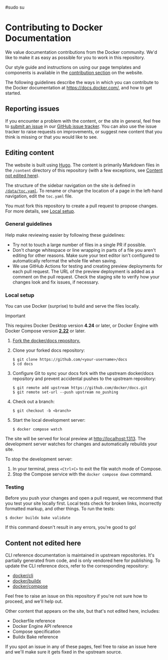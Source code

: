 #sudo su 
# Contributing to Docker Documentation

We value documentation contributions from the Docker community. We'd like to
make it as easy as possible for you to work in this repository.

Our style guide and instructions on using our page templates and components is
available in the [contribution section](https://docs.docker.com/contribute/) on
the website.

The following guidelines describe the ways in which you can contribute to the
Docker documentation at <https://docs.docker.com/>, and how to get started.

## Reporting issues

If you encounter a problem with the content, or the site in general, feel free
to [submit an issue](https://github.com/docker/docs/issues/new/choose) in our
[GitHub issue tracker](https://github.com/docker/docs/issues). You can also use
the issue tracker to raise requests on improvements, or suggest new content
that you think is missing or that you would like to see.

## Editing content

The website is built using [Hugo](https://gohugo.io/). The content is primarily
Markdown files in the `/content` directory of this repository (with a few
exceptions, see [Content not edited here](#content-not-edited-here)).

The structure of the sidebar navigation on the site is defined in
[`/data/toc.yaml`](./data/toc.yaml). To rename or change the location of a page
in the left-hand navigation, edit the `toc.yaml` file.

You must fork this repository to create a pull request to propose changes. For more details, see [Local setup](#local-setup).

### General guidelines

Help make reviewing easier by following these guidelines:

- Try not to touch a large number of files in a single PR if possible.
- Don't change whitespace or line wrapping in parts of a file you aren't
  editing for other reasons. Make sure your text editor isn't configured to
  automatically reformat the whole file when saving.
- We use GitHub Actions for testing and creating preview deployments for each
  pull request. The URL of the preview deployment is added as a comment on the
  pull request. Check the staging site to verify how your changes look and fix
  issues, if necessary.

### Local setup

You can use Docker (surprise) to build and serve the files locally.

> [!IMPORTANT]
> This requires Docker Desktop version **4.24** or later, or Docker Engine with Docker
> Compose version [**2.22**](https://docs.docker.com/compose/file-watch/) or later.

1. [Fork the docker/docs repository.](https://github.com/docker/docs/fork)

2. Clone your forked docs repository:

   ```console
   $ git clone https://github.com/<your-username>/docs
   $ cd docs
   ```

3. Configure Git to sync your docs fork with the upstream docker/docs
   repository and prevent accidental pushes to the upstream repository:

   ```console
   $ git remote add upstream https://github.com/docker/docs.git
   $ git remote set-url --push upstream no_pushing
   ```

4. Check out a branch:

   ```console
   $ git checkout -b <branch>
   ```

5. Start the local development server:

   ```console
   $ docker compose watch
   ```

The site will be served for local preview at <http://localhost:1313>. The
development server watches for changes and automatically rebuilds your site.

To stop the development server:

1. In your terminal, press `<Ctrl+C>` to exit the file watch mode of Compose.
2. Stop the Compose service with the `docker compose down` command.

### Testing

Before you push your changes and open a pull request, we recommend that you
test your site locally first. Local tests check for broken links, incorrectly
formatted markup, and other things. To run the tests:

```console
$ docker buildx bake validate
```

If this command doesn't result in any errors, you're good to go!

## Content not edited here

CLI reference documentation is maintained in upstream repositories. It's
partially generated from code, and is only vendored here for publishing. To
update the CLI reference docs, refer to the corresponding repository:

- [docker/cli](https://github.com/docker/cli)
- [docker/buildx](https://github.com/docker/buildx)
- [docker/compose](https://github.com/docker/compose)

Feel free to raise an issue on this repository if you're not sure how to
proceed, and we'll help out.

Other content that appears on the site, but that's not edited here, includes:

- Dockerfile reference
- Docker Engine API reference
- Compose specification
- Buildx Bake reference

If you spot an issue in any of these pages, feel free to raise an issue here
and we'll make sure it gets fixed in the upstream source.
